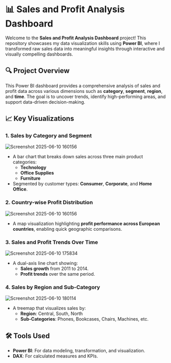 # 📊 Sales and Profit Analysis Dashboard

Welcome to the **Sales and Profit Analysis Dashboard** project! This repository showcases my data visualization skills using **Power BI**, where I transformed raw sales data into meaningful insights through interactive and visually compelling dashboards.

## 🔍 Project Overview

This Power BI dashboard provides a comprehensive analysis of sales and profit data across various dimensions such as **category**, **segment**, **region**, and **time**. The goal is to uncover trends, identify high-performing areas, and support data-driven decision-making.

## 📈 Key Visualizations

### 1. **Sales by Category and Segment**
![Screenshot 2025-06-10 160156](https://github.com/user-attachments/assets/1d422155-03a8-4365-b6b5-cf69e100b717)

- A bar chart that breaks down sales across three main product categories:
  - **Technology**
  - **Office Supplies**
  - **Furniture**
- Segmented by customer types: **Consumer**, **Corporate**, and **Home Office**.

### 2. **Country-wise Profit Distribution**
![Screenshot 2025-06-10 160156](https://github.com/user-attachments/assets/a56ff927-ac5f-4a84-9507-c6097182e828)

- A map visualization highlighting **profit performance across European countries**, enabling quick geographic comparisons.

### 3. **Sales and Profit Trends Over Time**
![Screenshot 2025-06-10 175834](https://github.com/user-attachments/assets/5f517679-9cb9-40ee-8677-5e7bccbfd739)


- A dual-axis line chart showing:
  - **Sales growth** from 2011 to 2014.
  - **Profit trends** over the same period.

### 4. **Sales by Region and Sub-Category**
![Screenshot 2025-06-10 180114](https://github.com/user-attachments/assets/1cd2077e-bc63-4c6a-b385-6d6ab8d256fb)

- A treemap that visualizes sales by:
  - **Region**: Central, South, North
  - **Sub-Categories**: Phones, Bookcases, Chairs, Machines, etc.

## 🛠 Tools Used
- **Power BI**: For data modeling, transformation, and visualization.
- **DAX**: For calculated measures and KPIs.




